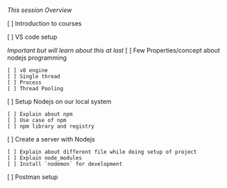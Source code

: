 *This session Overview*

  [ ] Introduction to courses


  [ ] VS code setup
  
  *Important but will learn about this at last*
  [ ] Few Properties/concept about nodejs programming

    [ ] v8 engine
    [ ] Single thread
    [ ] Process
    [ ] Thread Pooling

  [ ] Setup Nodejs on our local system

    [ ] Explain about npm
    [ ] Use case of npm
    [ ] npm library and registry

  [ ] Create a server with Nodejs
  
    [ ] Explain about different file while doing setup of project
    [ ] Explain node_modules
    [ ] Install `nodemon` for development

  [ ] Postman setup